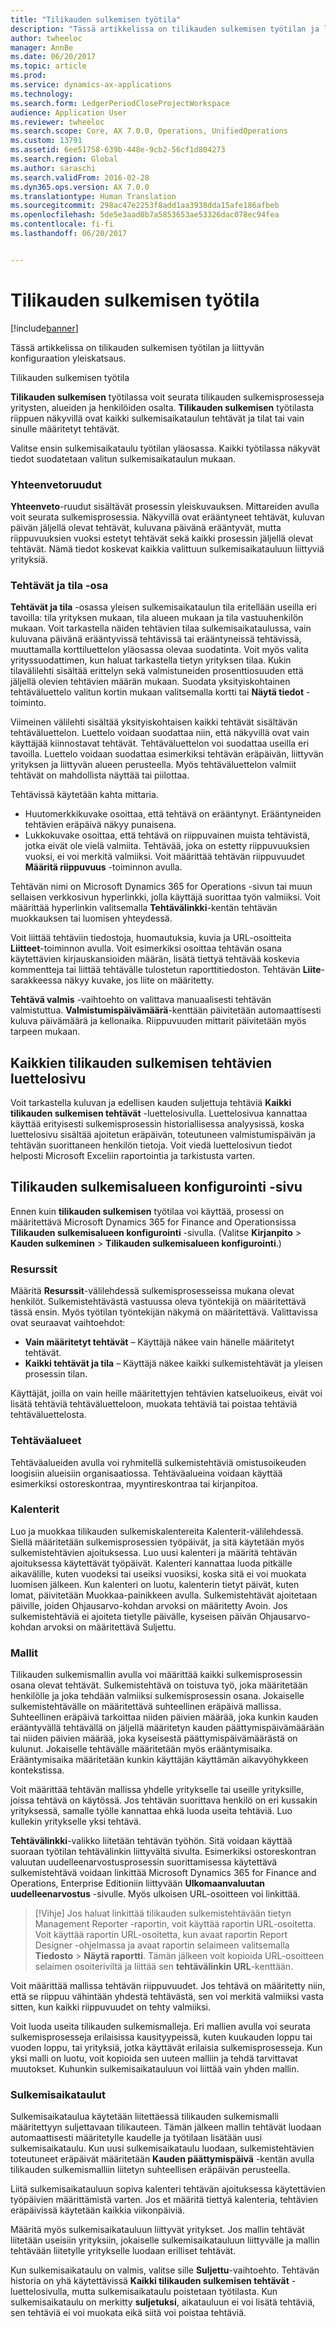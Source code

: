 ```yaml
---
title: "Tilikauden sulkemisen työtila"
description: "Tässä artikkelissa on tilikauden sulkemisen työtilan ja liittyvän konfiguraation yleiskatsaus."
author: twheeloc
manager: AnnBe
ms.date: 06/20/2017
ms.topic: article
ms.prod: 
ms.service: dynamics-ax-applications
ms.technology: 
ms.search.form: LedgerPeriodCloseProjectWorkspace
audience: Application User
ms.reviewer: twheeloc
ms.search.scope: Core, AX 7.0.0, Operations, UnifiedOperations
ms.custom: 13791
ms.assetid: 6ee51758-639b-448e-9cb2-56cf1d804273
ms.search.region: Global
ms.author: saraschi
ms.search.validFrom: 2016-02-28
ms.dyn365.ops.version: AX 7.0.0
ms.translationtype: Human Translation
ms.sourcegitcommit: 298ac47e2253f8add1aa3938dda15afe186afbeb
ms.openlocfilehash: 5de5e3aad0b7a5853653ae53326dac078ec94fea
ms.contentlocale: fi-fi
ms.lasthandoff: 06/20/2017


---
```


# Tilikauden sulkemisen työtila
<a id="financial-period-close-workspace" class="xliff"></a>

[!include[banner](../includes/banner.md)]


Tässä artikkelissa on tilikauden sulkemisen työtilan ja liittyvän konfiguraation yleiskatsaus.

Tilikauden sulkemisen työtila

**Tilikauden sulkemisen**  työtilassa voit seurata tilikauden sulkemisprosesseja yritysten, alueiden ja henkilöiden osalta. **Tilikauden sulkemisen** työtilasta riippuen näkyvillä ovat kaikki sulkemisaikataulun tehtävät ja tilat tai vain sinulle määritetyt tehtävät. 

Valitse ensin sulkemisaikataulu työtilan yläosassa. Kaikki työtilassa näkyvät tiedot suodatetaan valitun sulkemisaikataulun mukaan.

### Yhteenvetoruudut
<a id="summary-tiles" class="xliff"></a>

**Yhteenveto**-ruudut sisältävät prosessin yleiskuvauksen. Mittareiden avulla voit seurata sulkemisprosessia. Näkyvillä ovat erääntyneet tehtävät, kuluvan päivän jäljellä olevat tehtävät, kuluvana päivänä erääntyvät, mutta riippuvuuksien vuoksi estetyt tehtävät sekä kaikki prosessin jäljellä olevat tehtävät. Nämä tiedot koskevat kaikkia valittuun sulkemisaikatauluun liittyviä yrityksiä.

### Tehtävät ja tila -osa
<a id="tasks-and-status-section" class="xliff"></a>

**Tehtävät ja tila** -osassa yleisen sulkemisaikataulun tila eritellään useilla eri tavoilla: tila yrityksen mukaan, tila alueen mukaan ja tila vastuuhenkilön mukaan. Voit tarkastella näiden tehtävien tilaa sulkemisaikataulussa, vain kuluvana päivänä erääntyvissä tehtävissä tai erääntyneissä tehtävissä, muuttamalla korttiluettelon yläosassa olevaa suodatinta. Voit myös valita yrityssuodattimen, kun haluat tarkastella tietyn yrityksen tilaa. Kukin tilavälilehti sisältää erittelyn sekä valmistuneiden prosenttiosuuden että jäljellä olevien tehtävien määrän mukaan. Suodata yksityiskohtainen tehtäväluettelo valitun kortin mukaan valitsemalla kortti tai **Näytä tiedot** -toiminto. 

Viimeinen välilehti sisältää yksityiskohtaisen kaikki tehtävät sisältävän tehtäväluettelon. Luettelo voidaan suodattaa niin, että näkyvillä ovat vain käyttäjää kiinnostavat tehtävät. Tehtäväluettelon voi suodattaa useilla eri tavoilla. Luettelo voidaan suodattaa esimerkiksi tehtävän eräpäivän, liittyvän yrityksen ja liittyvän alueen perusteella. Myös tehtäväluettelon valmiit tehtävät on mahdollista näyttää tai piilottaa. 

Tehtävissä käytetään kahta mittaria.

-   Huutomerkkikuvake osoittaa, että tehtävä on erääntynyt. Erääntyneiden tehtävien eräpäivä näkyy punaisena.
-   Lukkokuvake osoittaa, että tehtävä on riippuvainen muista tehtävistä, jotka eivät ole vielä valmiita. Tehtävää, joka on estetty riippuvuuksien vuoksi, ei voi merkitä valmiiksi. Voit määrittää tehtävän riippuvuudet **Määritä riippuvuus** -toiminnon avulla.

Tehtävän nimi on Microsoft Dynamics 365 for Operations -sivun tai muun sellaisen verkkosivun hyperlinkki, jolla käyttäjä suorittaa työn valmiiksi. Voit määrittää hyperlinkin valitsemalla **Tehtävälinkki**-kentän tehtävän muokkauksen tai luomisen yhteydessä. 

Voit liittää tehtäviin tiedostoja, huomautuksia, kuvia ja URL-osoitteita **Liitteet**-toiminnon avulla. Voit esimerkiksi osoittaa tehtävän osana käytettävien kirjauskansioiden määrän, lisätä tiettyä tehtävää koskevia kommentteja tai liittää tehtävälle tulostetun raporttitiedoston. Tehtävän **Liite**-sarakkeessa näkyy kuvake, jos liite on määritetty. 

**Tehtävä valmis** -vaihtoehto on valittava manuaalisesti tehtävän valmistuttua. **Valmistumispäivämäärä**-kenttään päivitetään automaattisesti kuluva päivämäärä ja kellonaika. Riippuvuuden mittarit päivitetään myös tarpeen mukaan.

## Kaikkien tilikauden sulkemisen tehtävien luettelosivu
<a id="all-financial-period-close-tasks-list-page" class="xliff"></a>
Voit tarkastella kuluvan ja edellisen kauden suljettuja tehtäviä **Kaikki tilikauden sulkemisen tehtävät** -luettelosivulla. Luettelosivua kannattaa käyttää erityisesti sulkemisprosessin historiallisessa analyysissä, koska luettelosivu sisältää ajoitetun eräpäivän, toteutuneen valmistumispäivän ja tehtävän suorittaneen henkilön tietoja. Voit viedä luettelosivun tiedot helposti Microsoft Exceliin raportointia ja tarkistusta varten.

## Tilikauden sulkemisalueen konfigurointi -sivu
<a id="financial-period-close-configuration-page" class="xliff"></a>
Ennen kuin **tilikauden sulkemisen** työtilaa voi käyttää, prosessi on määritettävä Microsoft Dynamics 365 for Finance and Operationsissa **Tilikauden sulkemisalueen konfigurointi** -sivulla. (Valitse **Kirjanpito** &gt; **Kauden sulkeminen** &gt; **Tilikauden sulkemisalueen konfigurointi**.)

### Resurssit
<a id="resources" class="xliff"></a>

Määritä **Resurssit**-välilehdessä sulkemisprosesseissa mukana olevat henkilöt. Sulkemistehtävästä vastuussa oleva työntekijä on määritettävä tässä ensin. Myös työtilan työntekijän näkymä on määritettävä. Valittavissa ovat seuraavat vaihtoehdot:

-   **Vain määritetyt tehtävät** – Käyttäjä näkee vain hänelle määritetyt tehtävät.
-   **Kaikki tehtävät ja tila** – Käyttäjä näkee kaikki sulkemistehtävät ja yleisen prosessin tilan.

Käyttäjät, joilla on vain heille määritettyjen tehtävien katseluoikeus, eivät voi lisätä tehtäviä tehtäväluetteloon, muokata tehtäviä tai poistaa tehtäviä tehtäväluettelosta.

### Tehtäväalueet
<a id="task-areas" class="xliff"></a>

Tehtäväalueiden avulla voi ryhmitellä sulkemistehtäviä omistusoikeuden loogisiin alueisiin organisaatiossa. Tehtäväalueina voidaan käyttää esimerkiksi ostoreskontraa, myyntireskontraa tai kirjanpitoa.

### Kalenterit
<a id="calendars" class="xliff"></a>

Luo ja muokkaa tilikauden sulkemiskalentereita Kalenterit-välilehdessä.  Siellä määritetään sulkemisprosessien työpäivät, ja sitä käytetään myös sulkemistehtävien ajoituksessa.  Luo uusi kalenteri ja määritä tehtävän ajoituksessa käytettävät työpäivät.  Kalenteri kannattaa luoda pitkälle aikavälille, kuten vuodeksi tai useiksi vuosiksi, koska sitä ei voi muokata luomisen jälkeen.  Kun kalenteri on luotu, kalenterin tietyt päivät, kuten lomat, päivitetään Muokkaa-painikkeen avulla.  Sulkemistehtävät ajoitetaan päiville, joiden Ohjausarvo-kohdan arvoksi on määritetty Avoin.  Jos sulkemistehtäviä ei ajoiteta tietylle päivälle, kyseisen päivän Ohjausarvo-kohdan arvoksi on määritettävä Suljettu.

### Mallit
<a id="templates" class="xliff"></a>

Tilikauden sulkemismallin avulla voi määrittää kaikki sulkemisprosessin osana olevat tehtävät. Sulkemistehtävä on toistuva työ, joka määritetään henkilölle ja joka tehdään valmiiksi sulkemisprosessin osana. Jokaiselle sulkemistehtävälle on määritettävä suhteellinen eräpäivä mallissa. Suhteellinen eräpäivä tarkoittaa niiden päivien määrää, joka kunkin kauden erääntyvällä tehtävällä on jäljellä määritetyn kauden päättymispäivämäärään tai niiden päivien määrää, joka kyseisestä päättymispäivämäärästä on kulunut. Jokaiselle tehtävälle määritetään myös erääntymisaika. Erääntymisaika määritetään kunkin käyttäjän käyttämän aikavyöhykkeen kontekstissa. 

Voit määrittää tehtävän mallissa yhdelle yritykselle tai useille yrityksille, joissa tehtävä on käytössä. Jos tehtävän suorittava henkilö on eri kussakin yrityksessä, samalle työlle kannattaa ehkä luoda useita tehtäviä. Luo kullekin yritykselle yksi tehtävä. 

**Tehtävälinkki**-valikko liitetään tehtävän työhön. Sitä voidaan käyttää suoraan työtilan tehtävälinkin liittyvältä sivulta. Esimerkiksi ostoreskontran valuutan uudelleenarvostusprosessin suorittamisessa käytettävä sulkemistehtävä voidaan linkittää Microsoft Dynamics 365 for Finance and Operations, Enterprise Editioniin liittyvään **Ulkomaanvaluutan uudelleenarvostus** -sivulle. Myös ulkoisen URL-osoitteen voi linkittää. 

> [!Vihje] Jos haluat linkittää tilikauden sulkemistehtävään tietyn Management Reporter -raportin, voit käyttää raportin URL-osoitetta. Voit käyttää raportin URL-osoitetta, kun avaat raportin Report Designer -ohjelmassa ja avaat raportin selaimeen valitsemalla **Tiedosto** &gt; **Näytä raportti**. Tämän jälkeen voit kopioida URL-osoitteen selaimen osoiteriviltä ja liittää sen **tehtävälinkin** **URL**-kenttään. 

Voit määrittää mallissa tehtävän riippuvuudet. Jos tehtävä on määritetty niin, että se riippuu vähintään yhdestä tehtävästä, sen voi merkitä valmiiksi vasta sitten, kun kaikki riippuvuudet on tehty valmiiksi. 

Voit luoda useita tilikauden sulkemismalleja. Eri mallien avulla voi seurata sulkemisprosesseja erilaisissa kausityypeissä, kuten kuukauden loppu tai vuoden loppu, tai yrityksiä, jotka käyttävät erilaisia sulkemisprosesseja. Kun yksi malli on luotu, voit kopioida sen uuteen malliin ja tehdä tarvittavat muutokset. Kuhunkin sulkemisaikatauluun voi liittää vain yhden mallin.

### Sulkemisaikataulut
<a id="closing-schedules" class="xliff"></a>

Sulkemisaikataulua käytetään liitettäessä tilikauden sulkemismalli määritettyyn suljettavaan tilikauteen. Tämän jälkeen mallin tehtävät luodaan automaattisesti määritetylle kaudelle ja työtilaan lisätään uusi sulkemisaikataulu. Kun uusi sulkemisaikataulu luodaan, sulkemistehtävien toteutuneet eräpäivät määritetään **Kauden päättymispäivä** -kentän avulla tilikauden sulkemismalliin liitetyn suhteellisen eräpäivän perusteella. 

Liitä sulkemisaikatauluun sopiva kalenteri tehtävän ajoituksessa käytettävien työpäivien määrittämistä varten. Jos et määritä tiettyä kalenteria, tehtävien eräpäivissä käytetään kaikkia viikonpäiviä. 

Määritä myös sulkemisaikatauluun liittyvät yritykset. Jos mallin tehtävät liitetään useisiin yrityksiin, jokaiselle sulkemisaikatauluun liittyvälle ja mallin tehtävään liitetylle yritykselle luodaan erilliset tehtävät. 

Kun sulkemisaikataulu on valmis, valitse sille **Suljettu**-vaihtoehto. Tehtävän historia on yhä käytettävissä **Kaikki tilikauden sulkemisen tehtävät** -luettelosivulla, mutta sulkemisaikataulu poistetaan työtilasta. Kun sulkemisaikataulu on merkitty **suljetuksi**, aikatauluun ei voi lisätä tehtäviä, sen tehtäviä ei voi muokata eikä siitä voi poistaa tehtäviä.




